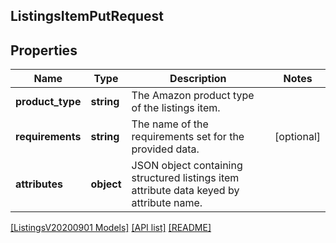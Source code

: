 ## ListingsItemPutRequest

## Properties

Name | Type | Description | Notes
------------ | ------------- | ------------- | -------------
**product_type** | **string** | The Amazon product type of the listings item. |
**requirements** | **string** | The name of the requirements set for the provided data. | [optional]
**attributes** | **object** | JSON object containing structured listings item attribute data keyed by attribute name. |

[[ListingsV20200901 Models]](../) [[API list]](../../Api) [[README]](../../../README.md)
